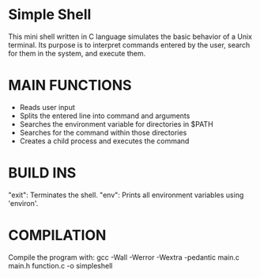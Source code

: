 # Simple Shell 

This mini shell written in C language simulates the basic behavior of a Unix terminal. Its purpose is to interpret commands entered by the user, search for them in the system, and execute them.

# MAIN FUNCTIONS

- Reads user input 
- Splits the entered line into command and arguments
- Searches the environment variable for directories in $PATH
- Searches for the command within those directories
- Creates a child process and executes the command

# BUILD INS

 "exit": Terminates the shell.
 "env": Prints all environment variables using 'environ'.

# COMPILATION

Compile the program with: gcc -Wall -Werror -Wextra -pedantic main.c main.h function.c -o simpleshell

